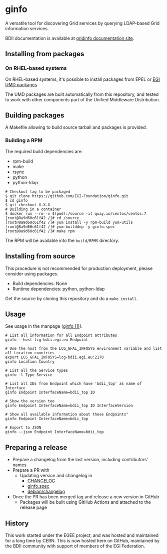 # ginfo

A versatile tool for discovering Grid services by querying LDAP-based Grid
information services.

BDII documentation is available at
[gridinfo documentation site](https://gridinfo-documentation.readthedocs.io/).

## Installing from packages

### On RHEL-based systems

On RHEL-based systems, it's possible to install packages from EPEL or
[EGI UMD packages](https://go.egi.eu/umd).

The UMD packages are built automatically from this repository, and tested to
work with other components part of the Unified Middleware Distribution.

## Building packages

A Makefile allowing to build source tarball and packages is provided.

### Building a RPM

The required build dependencies are:

- rpm-build
- make
- rsync
- python
- python-ldap

```shell
# Checkout tag to be packaged
$ git clone https://github.com/EGI-Foundation/ginfo.git
$ cd ginfo
$ git checkout X.X.X
# Building in a container
$ docker run --rm -v $(pwd):/source -it quay.io/centos/centos:7
[root@8a9d60c61f42 /]# cd /source
[root@8a9d60c61f42 /]# yum install -y rpm-build yum-utils
[root@8a9d60c61f42 /]# yum-builddep -y ginfo.spec
[root@8a9d60c61f42 /]# make rpm
```

The RPM will be available into the `build/RPMS` directory.

## Installing from source

This procedure is not recommended for production deployment, please consider
using packages.

- Build dependencies: None
- Runtime dependencies: python, python-ldap

Get the source by cloning this repository and do a `make install`.

## Usage

See usage in the manpage ([ginfo (1)](man/ginfo.1)).

```shell
# List all information for all Endpoint attributes
ginfo --host lcg-bdii.egi.eu Endpoint

# Use the host from the LCG_GFAL_INFOSYS environment variable and list all Location countries
export LCG_GFAL_INFOSYS=lcg-bdii.egi.eu:2170
ginfo Location Country

# List all the Service types
ginfo -l Type Service

# List all IDs from Endpoint which have 'bdii_top' as name of Interface
ginfo Endpoint InterfaceName=bdii_top ID

# Show the version too
ginfo Endpoint InterfaceName=bdii_top ID InterfaceVersion

# Show all available information about these Endpoints"
ginfo Endpoint InterfaceName=bdii_top

# Export to JSON
ginfo --json Endpoint InterfaceName=bdii_top
```

## Preparing a release

- Prepare a changelog from the last version, including contributors' names
- Prepare a PR with
  - Updating version and changelog in
    - [CHANGELOG](CHANGELOG)
    - [ginfo.spec](ginfo.spec)
    - [debian/changelog](debian/changelog)
- Once the PR has been merged tag and release a new version in GitHub
  - Packages will be built using GitHub Actions and attached to the release page

## History

This work started under the EGEE project, and was hosted and maintained for a
long time by CERN. This is now hosted here on GitHub, maintained by the BDII
community with support of members of the EGI Federation.
